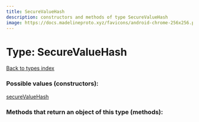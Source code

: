 ```yaml
---
title: SecureValueHash
description: constructors and methods of type SecureValueHash
image: https://docs.madelineproto.xyz/favicons/android-chrome-256x256.png
---
```

# Type: SecureValueHash  
[Back to types index](index.md)



### Possible values (constructors):

[secureValueHash](../constructors/secureValueHash.md)  



### Methods that return an object of this type (methods):



